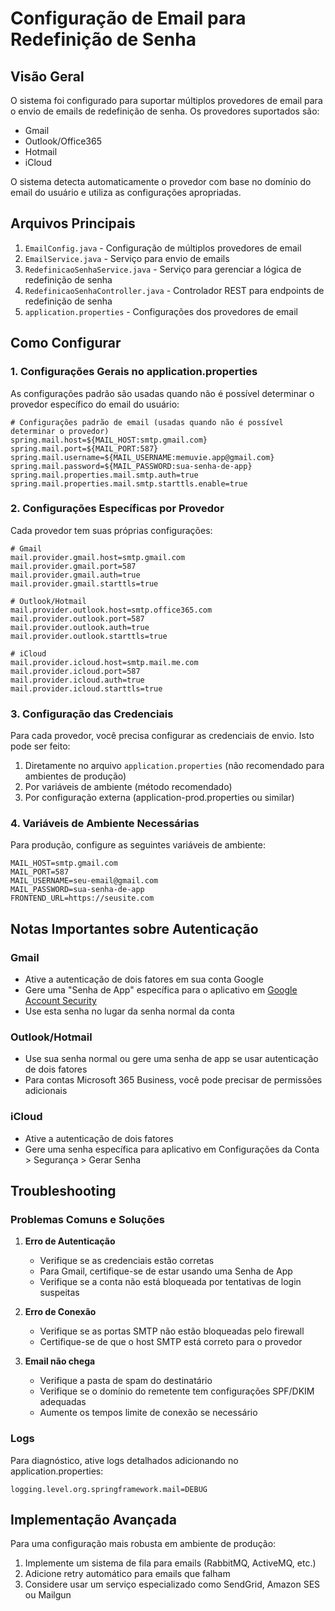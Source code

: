 # Configuração de Email para Redefinição de Senha

## Visão Geral

O sistema foi configurado para suportar múltiplos provedores de email para o envio de emails de redefinição de senha. Os provedores suportados são:

- Gmail
- Outlook/Office365
- Hotmail
- iCloud

O sistema detecta automaticamente o provedor com base no domínio do email do usuário e utiliza as configurações apropriadas.

## Arquivos Principais

1. `EmailConfig.java` - Configuração de múltiplos provedores de email
2. `EmailService.java` - Serviço para envio de emails
3. `RedefinicaoSenhaService.java` - Serviço para gerenciar a lógica de redefinição de senha
4. `RedefinicaoSenhaController.java` - Controlador REST para endpoints de redefinição de senha
5. `application.properties` - Configurações dos provedores de email

## Como Configurar

### 1. Configurações Gerais no application.properties

As configurações padrão são usadas quando não é possível determinar o provedor específico do email do usuário:

```properties
# Configurações padrão de email (usadas quando não é possível determinar o provedor)
spring.mail.host=${MAIL_HOST:smtp.gmail.com}
spring.mail.port=${MAIL_PORT:587}
spring.mail.username=${MAIL_USERNAME:memuvie.app@gmail.com}
spring.mail.password=${MAIL_PASSWORD:sua-senha-de-app}
spring.mail.properties.mail.smtp.auth=true
spring.mail.properties.mail.smtp.starttls.enable=true
```

### 2. Configurações Específicas por Provedor

Cada provedor tem suas próprias configurações:

```properties
# Gmail
mail.provider.gmail.host=smtp.gmail.com
mail.provider.gmail.port=587
mail.provider.gmail.auth=true
mail.provider.gmail.starttls=true

# Outlook/Hotmail
mail.provider.outlook.host=smtp.office365.com
mail.provider.outlook.port=587
mail.provider.outlook.auth=true
mail.provider.outlook.starttls=true

# iCloud
mail.provider.icloud.host=smtp.mail.me.com
mail.provider.icloud.port=587
mail.provider.icloud.auth=true
mail.provider.icloud.starttls=true
```

### 3. Configuração das Credenciais

Para cada provedor, você precisa configurar as credenciais de envio. Isto pode ser feito:

1. Diretamente no arquivo `application.properties` (não recomendado para ambientes de produção)
2. Por variáveis de ambiente (método recomendado)
3. Por configuração externa (application-prod.properties ou similar)

### 4. Variáveis de Ambiente Necessárias

Para produção, configure as seguintes variáveis de ambiente:

```shell
MAIL_HOST=smtp.gmail.com
MAIL_PORT=587
MAIL_USERNAME=seu-email@gmail.com
MAIL_PASSWORD=sua-senha-de-app
FRONTEND_URL=https://seusite.com
```

## Notas Importantes sobre Autenticação

### Gmail

- Ative a autenticação de dois fatores em sua conta Google
- Gere uma "Senha de App" específica para o aplicativo em [Google Account Security](https://myaccount.google.com/security)
- Use esta senha no lugar da senha normal da conta

### Outlook/Hotmail

- Use sua senha normal ou gere uma senha de app se usar autenticação de dois fatores
- Para contas Microsoft 365 Business, você pode precisar de permissões adicionais

### iCloud

- Ative a autenticação de dois fatores
- Gere uma senha específica para aplicativo em Configurações da Conta > Segurança > Gerar Senha

## Troubleshooting

### Problemas Comuns e Soluções

1. **Erro de Autenticação**
   - Verifique se as credenciais estão corretas
   - Para Gmail, certifique-se de estar usando uma Senha de App
   - Verifique se a conta não está bloqueada por tentativas de login suspeitas

2. **Erro de Conexão**
   - Verifique se as portas SMTP não estão bloqueadas pelo firewall
   - Certifique-se de que o host SMTP está correto para o provedor

3. **Email não chega**
   - Verifique a pasta de spam do destinatário
   - Verifique se o domínio do remetente tem configurações SPF/DKIM adequadas
   - Aumente os tempos limite de conexão se necessário

### Logs

Para diagnóstico, ative logs detalhados adicionando no application.properties:

```properties
logging.level.org.springframework.mail=DEBUG
```

## Implementação Avançada

Para uma configuração mais robusta em ambiente de produção:

1. Implemente um sistema de fila para emails (RabbitMQ, ActiveMQ, etc.)
2. Adicione retry automático para emails que falham
3. Considere usar um serviço especializado como SendGrid, Amazon SES ou Mailgun
